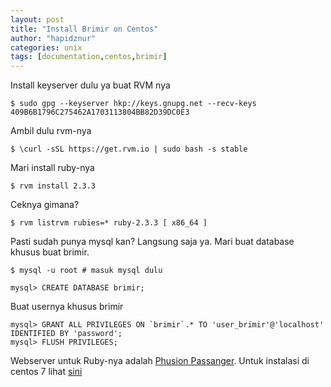 ```yaml
---
layout: post
title: "Install Brimir on Centos"
author: "hapidznur"
categories: unix
tags: [documentation,centos,brimir]
---
```



Install keyserver dulu ya buat RVM nya
```
$ sudo gpg --keyserver hkp://keys.gnupg.net --recv-keys 409B6B1796C275462A1703113804BB82D39DC0E3
```

Ambil dulu rvm-nya
```
$ \curl -sSL https://get.rvm.io | sudo bash -s stable
```
Mari install ruby-nya
```
$ rvm install 2.3.3
```

Ceknya gimana?
```
$ rvm listrvm rubies=* ruby-2.3.3 [ x86_64 ]
```

Pasti sudah punya mysql kan? Langsung saja ya.
Mari buat database khusus buat brimir.
```
$ mysql -u root # masuk mysql dulu

mysql> CREATE DATABASE brimir;
```
Buat usernya khusus brimir
```
mysql> GRANT ALL PRIVILEGES ON `brimir`.* TO 'user_brimir'@'localhost' IDENTIFIED BY 'password';
mysql> FLUSH PRIVILEGES;
```

Webserver untuk Ruby-nya adalah [Phusion Passanger](https://www.phusionpassenger.com). Untuk instalasi di centos 7 lihat [sini](https://www.phusionpassenger.com/library/install/nginx/install/oss/el7/)


